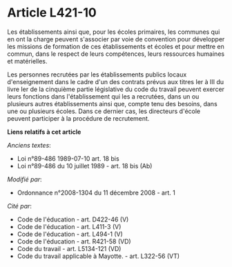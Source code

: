# Article L421-10

Les établissements ainsi que, pour les écoles primaires, les communes qui en ont la charge peuvent s'associer par voie de
convention pour développer les missions de formation de ces établissements et écoles et pour mettre en commun, dans le
respect de leurs compétences, leurs ressources humaines et matérielles.

Les personnes recrutées par les établissements publics locaux d'enseignement dans le cadre d'un des contrats prévus aux
titres Ier à III du livre Ier de la cinquième partie législative du code du travail peuvent exercer leurs fonctions dans
l'établissement qui les a recrutées, dans un ou plusieurs autres établissements ainsi que, compte tenu des besoins, dans une
ou plusieurs écoles. Dans ce dernier cas, les directeurs d'école peuvent participer à la procédure de recrutement.

**Liens relatifs à cet article**

_Anciens textes_:

  - Loi n°89-486 1989-07-10 art. 18 bis
  - Loi n°89-486 du 10 juillet 1989 - art. 18 bis (Ab)

_Modifié par_:

  - Ordonnance n°2008-1304 du 11 décembre 2008 - art. 1

_Cité par_:

  - Code de l'éducation - art. D422-46 (V)
  - Code de l'éducation - art. L411-3 (V)
  - Code de l'éducation - art. L494-1 (V)
  - Code de l'éducation - art. R421-58 (VD)
  - Code du travail - art. L5134-121 (VD)
  - Code du travail applicable à Mayotte. - art. L322-56 (VT)
